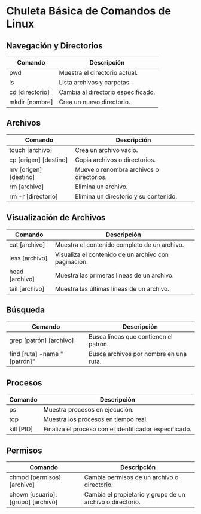 # Chuleta Básica de Comandos de Linux

## Navegación y Directorios

| Comando              | Descripción                              |
|----------------------|------------------------------------------|
| pwd                  | Muestra el directorio actual.            |
| ls                   | Lista archivos y carpetas.               |
| cd [directorio]      | Cambia al directorio especificado.       |
| mkdir [nombre]       | Crea un nuevo directorio.                |

## Archivos

| Comando                      | Descripción                                     |
|------------------------------|-------------------------------------------------|
| touch [archivo]              | Crea un archivo vacío.                          |
| cp [origen] [destino]        | Copia archivos o directorios.                   |
| mv [origen] [destino]        | Mueve o renombra archivos o directorios.        |
| rm [archivo]                 | Elimina un archivo.                             |
| rm -r [directorio]           | Elimina un directorio y su contenido.           |

## Visualización de Archivos

| Comando              | Descripción                                          |
|----------------------|------------------------------------------------------|
| cat [archivo]        | Muestra el contenido completo de un archivo.       |
| less [archivo]       | Visualiza el contenido de un archivo con paginación. |
| head [archivo]       | Muestra las primeras líneas de un archivo.         |
| tail [archivo]       | Muestra las últimas líneas de un archivo.          |

## Búsqueda

| Comando                          | Descripción                                 |
|----------------------------------|---------------------------------------------|
| grep [patrón] [archivo]          | Busca líneas que contienen el patrón.       |
| find [ruta] -name "[patrón]"      | Busca archivos por nombre en una ruta.      |

## Procesos

| Comando              | Descripción                                                   |
|----------------------|---------------------------------------------------------------|
| ps                   | Muestra procesos en ejecución.                                |
| top                  | Muestra los procesos en tiempo real.                          |
| kill [PID]           | Finaliza el proceso con el identificador especificado.        |

## Permisos

| Comando                                     | Descripción                                                       |
|---------------------------------------------|-------------------------------------------------------------------|
| chmod [permisos] [archivo]                  | Cambia permisos de un archivo o directorio.                       |
| chown [usuario]:[grupo] [archivo]           | Cambia el propietario y grupo de un archivo o directorio.         |
